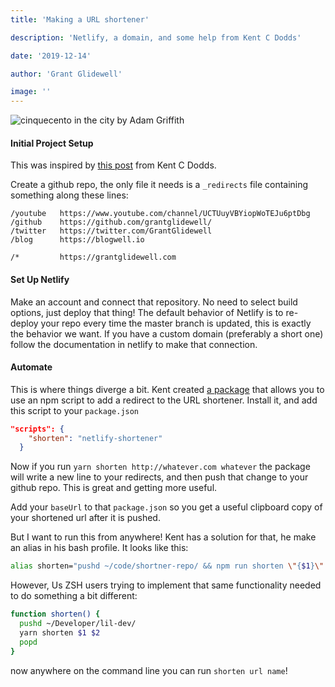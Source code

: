 ```yaml
---
title: 'Making a URL shortener'

description: 'Netlify, a domain, and some help from Kent C Dodds'

date: '2019-12-14'

author: 'Grant Glidewell'

image: ''
---
```


![cinquecento in the city by Adam Griffith](https://images.unsplash.com/photo-1494009041405-cb00eb38b186?ixlib=rb-1.2.1&auto=format&fit=crop&w=2125&q=80)

#### Initial Project Setup

This was inspired by [this post](https://twitter.com/kentcdodds/status/1205610365289025536) from Kent C Dodds.

Create a github repo, the only file it needs is a `_redirects` file containing something along these lines:

```
/youtube   https://www.youtube.com/channel/UCTUuyVBYiopWoTEJu6ptDbg
/github    https://github.com/grantglidewell/
/twitter   https://twitter.com/GrantGlidewell
/blog      https://blogwell.io

/*         https://grantglidewell.com

```

#### Set Up Netlify

Make an account and connect that repository. No need to select build options, just deploy that thing!
The default behavior of Netlify is to re-deploy your repo every time the master branch is updated, this is exactly the behavior we want. If you have a custom domain (preferably a short one) follow the documentation in netlify to make that connection.

#### Automate

This is where things diverge a bit. Kent created [a package](https://www.npmjs.com/package/netlify-shortener) that allows you to use an npm script to add a redirect to the URL shortener. Install it, and add this script to your `package.json`

```json
"scripts": {
    "shorten": "netlify-shortener"
  }
```

Now if you run `yarn shorten http://whatever.com whatever` the package will write a new line to your redirects, and then push that change to your github repo. This is great and getting more useful.

Add your `baseUrl` to that `package.json` so you get a useful clipboard copy of your shortened url after it is pushed.

But I want to run this from anywhere! Kent has a solution for that, he make an alias in his bash profile. It looks like this:

```bash
alias shorten="pushd ~/code/shortner-repo/ && npm run shorten \"{$1}\" \"{$2}\" && popd"
```

However, Us ZSH users trying to implement that same functionality needed to do something a bit different:

```bash
function shorten() {
  pushd ~/Developer/lil-dev/
  yarn shorten $1 $2
  popd
}
```

now anywhere on the command line you can run `shorten url name`!
